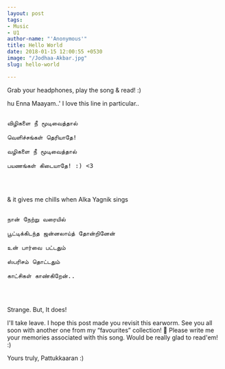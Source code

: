 ```yaml
---
layout: post
tags:
- Music
- U1
author-name: "'Anonymous'"
title: Hello World
date: 2018-01-15 12:00:55 +0530
image: "/Jodhaa-Akbar.jpg"
slug: hello-world

---
```

Grab your headphones, play the song & read! :)

hu Enna Maayam..' I love this line in particular..

<pre>

விழிகளை நீ மூடிவைத்தால்

வெளிச்சங்கள் தெரியாதே! 

வழிகளை நீ மூடிவைத்தால்

பயணங்கள் கிடையாதே! :) <3

</pre>

<br>

& it gives me chills when Alka Yagnik sings

<pre>

நான் நேற்று வரையில்

பூட்டிக்கிடந்த ஜன்னலாய்த் தோன்றினேன்

உன் பார்வை பட்டதும்

ஸ்பரிசம் தொட்டதும்

காட்சிகள் காண்கிறேன்..

</pre>

<br>

Strange. But, It does! 

I'll take leave. I hope this post made you revisit this earworm. See you all soon with another one from my “favourites” collection! 🙂 Please write me your memories associated with this song. Would be really glad to read'em! :)

Yours truly, Pattukkaaran :)